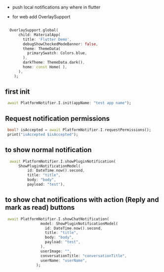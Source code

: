 - push local notifications any where in flutter


- for web add OverlaySupport   
```dart

  OverlaySupport.global(
      child: MaterialApp(
        title: 'Flutter Demo',
        debugShowCheckedModeBanner: false,
        theme: ThemeData(
          primarySwatch: Colors.blue,
        ),
        darkTheme: ThemeData.dark(),
        home: const Home( ),
      ),
    );

```

## first init
```dart
 await PlatformNotifier.I.init(appName: "test app name");
```

## Request notification permissions
```dart
 bool? isAccepted = await PlatformNotifier.I.requestPermissions();
 print("isAccepted $isAccepted");
```

## to show normal notification 
```dart
  await PlatformNotifier.I.showPluginNotification(
      ShowPluginNotificationModel(
          id: DateTime.now().second,
          title: "title",
          body: "body",
          payload: "test"),
```

## to show chat notifications with action (Reply and mark as read) buttons
```dart
 await PlatformNotifier.I.showChatNotification(
                model: ShowPluginNotificationModel(
                  id: DateTime.now().second,
                  title: "title",
                  body: "body",
                  payload: "test",
                ),
                userImage: "",
                conversationTitle: "conversationTitle",
                userName: "userName",
              );
```
